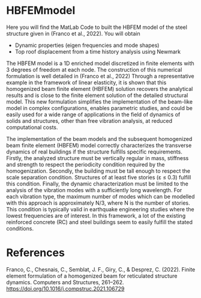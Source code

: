 # HBFEMmodel
Here you will find the MatLab Code to built the HBFEM model of the steel structure given in (Franco et al., 2022). You will obtain
- Dynamic properties (eigen frequencies and mode shapes)
- Top roof displacement from a time history analysis using Newmark

The HBFEM model is a 1D enriched model discretized in finite elements with 3 degrees of freedom at each node. The construction of this numerical formulation is well detailed in (Franco et al., 2022) 
Through a representative example in the framework of linear elasticity, it is shown that this homogenized beam finite element (HBFEM) solution
recovers the analytical results and is close to the finite element solution of the detailed structural model. This new formulation simplifies the implementation of the beam-like model in complex configurations, enables parametric studies, and could be easily used for a wide range of applications in the field of dynamics of solids and structures, other than free vibration analysis, at reduced computational costs.

The implementation of the beam models and the subsequent homogenized beam finite element (HBFEM) model  correctly characterizes the transverse dynamics of real buildings if the structure fulfills specific requirements. Firstly, the analyzed structure must be vertically regular in mass, stiffness and strength to respect the periodicity condition required by the homogenization. Secondly, the building must be tall enough to respect the scale separation condition. Structures of at least five stories (ε ≤ 0.3) fulfill this condition. Finally, the dynamic characterization must be limited to the analysis of the vibration modes with a sufficiently long wavelength. For each vibration type, the maximum number of modes which can be modelled with this approach is approximately N/3, where N is the number of stories. This condition is typically valid in earthquake engineering studies where the lowest frequencies are of interest. In this framework, a lot of the existing reinforced concrete (RC) and steel buildings seem to easily fulfill the stated conditions. 



# References

Franco, C., Chesnais, C., Semblat, J. F., Giry, C., & Desprez, C. (2022). Finite element formulation of a homogenized beam for reticulated structure dynamics. Computers and Structures, 261–262. https://doi.org/10.1016/j.compstruc.2021.106729
